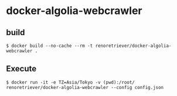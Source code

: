 # docker-algolia-webcrawler

## build

```
$ docker build --no-cache --rm -t renoretriever/docker-algolia-webcrawler .
```

## Execute

```
$ docker run -it -e TZ=Asia/Tokyo -v (pwd):/root/ renoretriever/docker-algolia-webcrawler --config config.json
```


